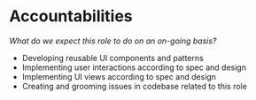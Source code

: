 # Accountabilities

*What do we expect this role to do on an on-going basis?*

- Developing reusable UI components and patterns
- Implementing user interactions according to spec and design
- Implementing UI views according to spec and design
- Creating and grooming issues in codebase related to this role